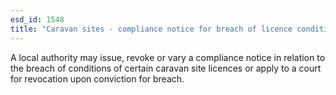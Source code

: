 ```yaml
---
esd_id: 1548
title: "Caravan sites - compliance notice for breach of licence conditions"
---
```


A local authority may issue, revoke or vary a compliance notice in relation to the breach of conditions of certain caravan site licences or apply to a court for revocation upon conviction for breach.

